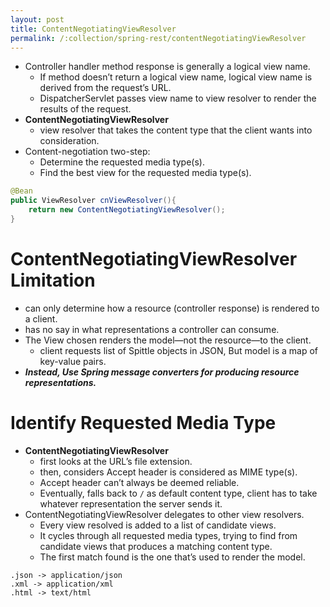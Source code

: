 ```yaml
---
layout: post
title: ContentNegotiatingViewResolver
permalink: /:collection/spring-rest/contentNegotiatingViewResolver
---
```


- Controller handler method response is generally a logical view name.
  - If method doesn’t return a logical view name, logical view name is derived from the request’s URL.
  - DispatcherServlet passes view name to view resolver to render the results of the request.
- **ContentNegotiatingViewResolver**
  - view resolver that takes the content type that the client wants into consideration.
- Content-negotiation two-step:
  - Determine the requested media type(s).
  - Find the best view for the requested media type(s).

```java
@Bean
public ViewResolver cnViewResolver(){
    return new ContentNegotiatingViewResolver();
}
```

# ContentNegotiatingViewResolver Limitation
- can only determine how a resource (controller response) is rendered to a client.
- has no say in what representations a controller can consume.
- The View chosen renders the model—not the resource—to the client.
  - client requests list of Spittle objects in JSON, But model is a map of key-value pairs.
- ***Instead, Use Spring message converters for producing resource representations.***

# Identify Requested Media Type

- **ContentNegotiatingViewResolver**
  - first looks at the URL’s file extension.
  - then, considers Accept header is considered as MIME type(s).
  - Accept header can’t always be deemed reliable.
  - Eventually, falls back to `/` as default content type, client has to take whatever representation the server sends it.
- ContentNegotiatingViewResolver delegates to other view resolvers.
  - Every view resolved is added to a list of candidate views.
  - It cycles through all requested media types, trying to find from candidate views that produces a matching content type.
  - The first match found is the one that’s used to render the model.

```
.json -> application/json
.xml -> application/xml
.html -> text/html
```